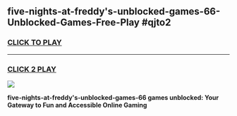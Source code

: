 
## five-nights-at-freddy's-unblocked-games-66-Unblocked-Games-Free-Play #qjto2
<h3>
<a href="https://us.freeplayer.one?title=five-nights-at-freddy's-unblocked-games-66&ref=9M">CLICK TO PLAY</a></h3>
<hr>

<h3>
<a href="https://us.freeplayer.one?title=five-nights-at-freddy's-unblocked-games-66&ref=9M">CLICK 2 PLAY</a>
  
</h3>

<a href="https://us.freeplayer.one?title=five-nights-at-freddy's-unblocked-games-66&ref=9M"><img src="https://clearcache.store/games.png"></a>


**five-nights-at-freddy's-unblocked-games-66 games unblocked: Your Gateway to Fun and Accessible Online Gaming**
